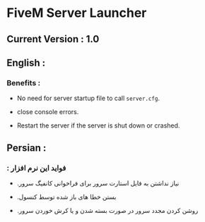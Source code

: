 # FiveM Server Launcher

## Current Version : 1.0

## English :

### Benefits :

- No need for server startup file to call `server.cfg`.

- close console errors.

- Restart the server if the server is shut down or crashed.

## Persian :

### : فواید این نرم افزار

- .نیاز نداشتن به فایل استارت سرور برای فراخوانی کانفیگ سرور

- .بستن خطا های باز شده توسط کنسول

- .روشن کردن مجدد سرور در صورت بسته شدن و یا کرش خوردن سرور
